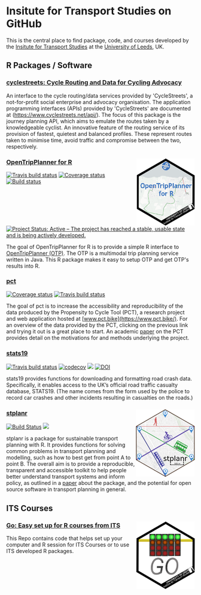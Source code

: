 Insitute for Transport Studies on GitHub
================

This is the central place to find package, code, and courses developed by the [Insitute for Transport Studies](https://environment.leeds.ac.uk/transport) at the [University of Leeds](https://www.leeds.ac.uk/), UK.

R Packages / Software
---------------------

### [cyclestreets: Cycle Routing and Data for Cycling Advocacy](https://cran.r-project.org/web/packages/cyclestreets/index.html)

An interface to the cycle routing/data services provided by 'CycleStreets', a not-for-profit social enterprise and advocacy organisation. The application programming interfaces (APIs) provided by 'CycleStreets' are documented at (<https://www.cyclestreets.net/api/>). The focus of this package is the journey planning API, which aims to emulate the routes taken by a knowledgeable cyclist. An innovative feature of the routing service of its provision of fastest, quietest and balanced profiles. These represent routes taken to minimise time, avoid traffic and compromise between the two, respectively.

### [OpenTripPlanner for R](https://itsleeds.github.io/opentripplanner/) <a href='https://itsleeds.github.io/opentripplanner/'><img src='images/opentripplanner.png' align="right" height=180/></a>

[![Travis build status](https://travis-ci.org/ITSLeeds/opentripplanner.svg?branch=master)](https://travis-ci.org/ITSLeeds/opentripplanner) [![Coverage status](https://codecov.io/gh/ITSLeeds/opentripplanner/branch/master/graph/badge.svg)](https://codecov.io/github/ITSLeeds/opentripplanner?branch=master) [![Build status](https://ci.appveyor.com/api/projects/status/gqp3smc04as3qg85?svg=true)](https://ci.appveyor.com/project/layik/opentripplanner-05ana) [![Project Status: Active – The project has reached a stable, usable state and is being actively developed.](https://www.repostatus.org/badges/latest/active.svg)](https://www.repostatus.org/#active)

The goal of OpenTripPlanner for R is to provide a simple R interface to [OpenTripPlanner (OTP)](https://www.opentripplanner.org/). The OTP is a multimodal trip planning service written in Java. This R package makes it easy to setup OTP and get OTP's results into R.

### [pct](https://github.com/ITSLeeds/pct)

<!-- [![](http://www.r-pkg.org/badges/version/pct)](http://www.r-pkg.org/pkg/pct) -->
[![Coverage status](https://codecov.io/gh/ITSLeeds/pct/branch/master/graph/badge.svg)](https://codecov.io/github/ITSLeeds/pct?branch=master) [![Travis build status](https://travis-ci.org/ITSLeeds/pct.svg?branch=master)](https://travis-ci.org/ITSLeeds/pct)

The goal of pct is to increase the accessibility and reproducibility of the data produced by the Propensity to Cycle Tool (PCT), a research project and web application hosted at [www.pct.bike](https://www.pct.bike/). For an overview of the data provided by the PCT, clicking on the previous link and trying it out is a great place to start. An academic [paper](https://www.jtlu.org/index.php/jtlu/article/view/862) on the PCT provides detail on the motivations for and methods underlying the project.

### [stats19](https://docs.ropensci.org/stats19/)

<!-- [![](http://www.r-pkg.org/badges/version/stats19)](http://www.r-pkg.org/pkg/stats19) -->
[![Travis build status](https://travis-ci.org/ropensci/stats19.svg?branch=master)](https://travis-ci.org/ropensci/stats19) [![codecov](https://codecov.io/gh/ropensci/stats19/branch/master/graph/badge.svg)](https://codecov.io/gh/ropensci/stats19) <!-- [![CRAN RStudio mirror downloads](https://cranlogs.r-pkg.org/badges/grand-total/stats19)](http://www.r-pkg.org/pkg/stats19) --> <!-- [![Life cycle](https://img.shields.io/badge/lifecycle-stable-brightgreen.svg)](https://www.tidyverse.org/lifecycle/) --> [![](https://badges.ropensci.org/266_status.svg)](https://github.com/ropensci/onboarding/issues/266) [![DOI](http://joss.theoj.org/papers/10.21105/joss.01181/status.svg)](https://doi.org/10.21105/joss.01181)

stats19 provides functions for downloading and formatting road crash data. Specifically, it enables access to the UK’s official road traffic casualty database, STATS19. (The name comes from the form used by the police to record car crashes and other incidents resulting in casualties on the roads.)

### [stplanr](https://docs.ropensci.org/stplanr/) <a href='https://docs.ropensci.org/stplanr/'><img src='images/stplanr.png' align="right" height=180/></a>

[![Build Status](https://travis-ci.org/ropensci/stplanr.svg?branch=master)](https://travis-ci.org/ropensci/stplanr) <!-- [![rstudio mirror downloads](http://cranlogs.r-pkg.org/badges/stplanr)](https://github.com/metacran/cranlogs.app) --> <!-- [![](https://cranlogs.r-pkg.org/badges/grand-total/stplanr)](https://cran.r-project.org/package=stplanr) --> <!-- [![CRAN_Status_Badge](http://www.r-pkg.org/badges/version/stplanr)](https://cran.r-project.org/package=stplanr) --> <!-- [![lifecycle](https://img.shields.io/badge/lifecycle-maturing-blue.svg)](https://www.tidyverse.org/lifecycle/#maturing) --> [![](https://badges.ropensci.org/10_status.svg)](https://github.com/ropensci/onboarding/issues/10)

stplanr is a package for sustainable transport planning with R. It provides functions for solving common problems in transport planning and modelling, such as how to best get from point A to point B. The overall aim is to provide a reproducible, transparent and accessible toolkit to help people better understand transport systems and inform policy, as outlined in a [paper](https://journal.r-project.org/archive/2018/RJ-2018-053/index.html) about the package, and the potential for open source software in transport planning in general.

ITS Courses
-----------

### [Go: Easy set up for R courses from ITS](https://github.com/ITSLeeds/go) <a href='https://github.com/ITSLeeds/go'><img src='images/go.png' align="right" height=180/></a>

This Repo contains code that helps set up your computer and R session for ITS Courses or to use ITS developed R packages.

